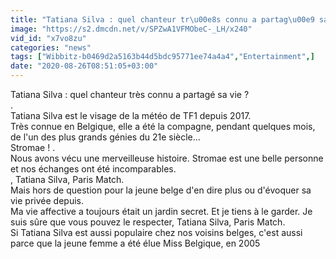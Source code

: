 ```yaml
---
title: "Tatiana Silva : quel chanteur tr\u00e8s connu a partag\u00e9 sa vie ?"
image: "https://s2.dmcdn.net/v/SPZwA1VFMObeC-_LH/x240"
vid_id: "x7vo8zu"
categories: "news"
tags: ["Wibbitz-b0469d2a5163b44d5bdc95771ee74a4a4","Entertainment",]
date: "2020-08-26T08:51:05+03:00"
---
```

Tatiana Silva : quel chanteur très connu a partagé sa vie ?  <br>.  <br>Tatiana Silva est le visage de la météo de TF1 depuis 2017.  <br>Très connue en Belgique, elle a été la compagne, pendant quelques mois, de l'un des plus grands génies du 21e siècle...  <br>Stromae ! .  <br>Nous avons vécu une merveilleuse histoire. Stromae est une belle personne et nos échanges ont été incomparables.  <br>, Tatiana Silva, Paris Match.  <br>Mais hors de question pour la jeune belge d'en dire plus ou d'évoquer sa vie privée depuis.  <br>Ma vie affective a toujours était un jardin secret. Et je tiens à le garder. Je suis sûre que vous pouvez le respecter, Tatiana Silva, Paris Match.  <br>Si Tatiana Silva est aussi populaire chez nos voisins belges, c'est aussi parce que la jeune femme a été élue Miss Belgique, en 2005
